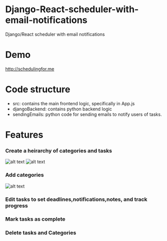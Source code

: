 
# Django-React-scheduler-with-email-notifications
Django/React scheduler with email notifications

# Demo
http://schedulingfor.me

# Code structure
- src: contains the main frontend logic, specifically in App.js
- djangoBackend: contains python backend logic
- sendingEmails: python code for sending emails to notify users of tasks.

# Features

### Create a heirarchy of categories and tasks
![alt text](https://github.com/zumaad/SchedulingFor.me/blob/master/demoGifsPics/overallView.png)
![alt text](https://github.com/zumaad/SchedulingFor.me/blob/master/demoGifsPics/overallView2.png)

### Add categories
![alt text](https://github.com/zumaad/SchedulingFor.me/blob/master/demoGifsPics/addingCategory.gif)

### Edit tasks to set deadlines,notifications,notes, and track progress

### Mark tasks as complete

### Delete tasks and Categories

###



